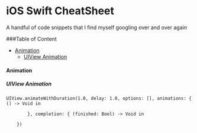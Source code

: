 # iOS Swift CheatSheet
A handful of code snippets that I find myself googling over and over again

###Table of Content
* [Animation](#animation)
  * [UIView Animation](#uiview-animation)

#### Animation
##### UIView Animation
```
UIView.animateWithDuration(1.0, delay: 1.0, options: [], animations: { () -> Void in
       
        }, completion: { (finished: Bool) -> Void in
           
    })
```
